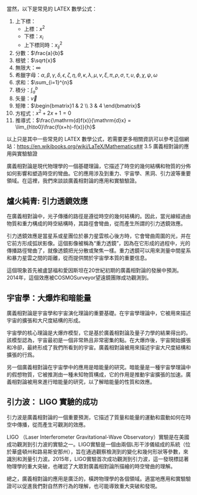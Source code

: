 ## 

當然，以下是常見的 LATEX 數學公式：

1. 上下標：
   * 上標：$x^2$
   * 下標：$x_i$
   * 上下標同時：$x_{ij}^2$
2. 分數：$\frac{a}{b}$
3. 根號：$\sqrt{x}$
4. 無限大：$\infty$
5. 希臘字母：$\alpha, \beta, \gamma, \delta, \epsilon, \zeta, \eta, \theta, \kappa, \lambda, \mu, \nu, \xi, \pi, \rho, \sigma, \tau, \upsilon, \phi, \chi, \psi, \omega$
6. 求和：$\sum_{i=1}^{n}$
7. 積分：$\int_{a}^{b}$
8. 矢量：$\vec{v}$
9. 矩陣：$\begin{bmatrix}1 & 2 \\ 3 & 4 \end{bmatrix}$
10. 方程式：$x^2+2x+1=0$
11. 推導式：$\frac{\mathrm{d}f(x)}{\mathrm{d}x} = \lim_{h\to0}\frac{f(x+h)-f(x)}{h}$

以上只是其中一些常見的 LATEX 數學公式，若需要更多相關資訊可以參考這個網站：https://en.wikibooks.org/wiki/LaTeX/Mathematics## 3.5 廣義相對論的應用與實驗驗證

廣義相對論是現代物理學的一個基礎理論，它描述了時空的幾何結構和物質的分佈如何影響和塑造時空的彎曲。它的應用涉及到重力、宇宙學、黑洞、引力波等重要領域。在這裡，我們來談談廣義相對論的應用和實驗驗證。

## 爐火純青: 引力透鏡效應

在廣義相對論中，光子傳播的路徑是遵從時空的幾何結構的。因此，當光線經過由物質和重力構成的時空結構時，其路徑會彎曲，從而產生所謂的引力透鏡效應。

引力透鏡效應是當星系或星團位於暴力星雲核心後方時，它會彎曲周圍的光，并在它前方形成弧狀影像。這個影像被稱為“重力透鏡”，因為在它形成的過程中，光的傳播路徑彎曲了，就像透鏡把光分散或聚焦一樣。重力透鏡可以用來測量中間星系和暴力星雲之間的距離，從而提供關於宇宙學本質的重要信息。

這個現象首先被盧瑟福和愛因斯坦在20世紀初期的廣義相對論的發展中預測。2014年，這個效應被COSMOSurveyor望遠鏡團隊成功觀測到。

## 宇宙學：大爆炸和暗能量

廣義相對論是宇宙學和宇宙演化理論的重要基礎。在宇宙學理論中，它被用來描述宇宙的擴張和大尺度結構的形成。

宇宙學的核心理論是大爆炸模型，它是基於廣義相對論及量子力學的結果得出的。該模型認為，宇宙最初是一個非常熱且非常密集的點。在大爆炸後，宇宙開始擴張和冷卻，最終形成了我們所看到的宇宙。廣義相對論被用來描述宇宙大尺度結構和擴張的行爲。

另一個廣義相對論在宇宙學中的應用是暗能量的研究。暗能量是一種宇宙學理論中的假想物質，它被推測由一種未知物質構成，它的作用是推動宇宙擴張的加速。廣義相對論被用來進行暗能量的研究，以了解暗能量的性質和效應。

## 引力波： LIGO 實驗的成功

引力波是廣義相對論的一個重要預測，它描述了質量和能量的運動和震動如何在時空中傳播，從而產生可觀測的效應。

LIGO （Laser Interferometer Gravitational-Wave Observatory）實驗是在美國成功觀測到引力波的實驗之一。LIGO實驗是一個由兩個L形干涉儀組成的系統（位於華盛頓州和路易斯安那州），旨在通過觀察檢測到的變化和幾何形狀等參數，來識別和測量引力波。2015年，LIGO實驗首次成功觀測到引力波，這一發現標誌著物理學的重大突破，也確認了大眾對廣義相對論所描繪的時空彎曲的理解。

總之，廣義相對論的應用是廣泛的，橫跨物理學的各個領域。適當地應用和實驗驗證可以促進我們對自然界行為的理解，也可能導致重大突破和發現。